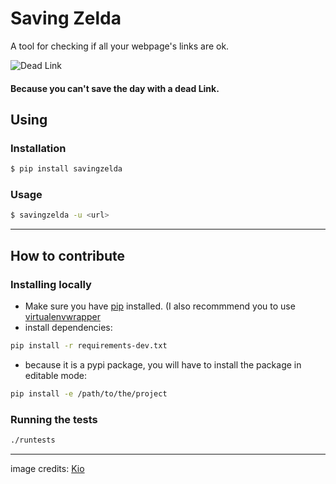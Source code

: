 Saving Zelda
============

A tool for checking if all your webpage's links are ok.

![Dead Link](http://fc05.deviantart.net/fs40/i/2009/014/0/7/Dead_Link_Tattoo_by_Kiotoko_Solo.png)
#### Because you can't save the day with a dead Link.


## Using

### Installation

``` bash
$ pip install savingzelda
```

### Usage

``` bash
$ savingzelda -u <url>
```

---

## How to contribute

### Installing locally

- Make sure you have [pip](https://pypi.python.org/pypi) installed. (I also recommmend you to use [virtualenvwrapper](http://virtualenvwrapper.readthedocs.io/en/latest/)
- install dependencies:

``` bash
pip install -r requirements-dev.txt
```

- because it is a pypi package, you will have to install the package in editable mode:

``` bash
pip install -e /path/to/the/project
```

### Running the tests

``` bash
./runtests
```

---

image credits: [Kio](http://kiotoko-solo.deviantart.com/)
